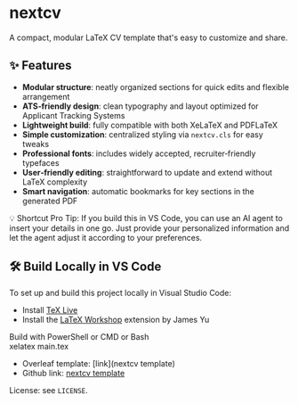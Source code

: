 # nextcv

A compact, modular LaTeX CV template that's easy to customize and share.

## ✨ Features

- **Modular structure**: neatly organized sections for quick edits and flexible arrangement  
- **ATS‑friendly design**: clean typography and layout optimized for Applicant Tracking Systems  
- **Lightweight build**: fully compatible with both XeLaTeX and PDFLaTeX  
- **Simple customization**: centralized styling via `nextcv.cls` for easy tweaks  
- **Professional fonts**: includes widely accepted, recruiter‑friendly typefaces  
- **User‑friendly editing**: straightforward to update and extend without LaTeX complexity  
- **Smart navigation**: automatic bookmarks for key sections in the generated PDF  


💡 Shortcut Pro Tip: If you build this in VS Code, you can use an AI agent to insert your details in one go. Just provide your personalized information and let the agent adjust it according to your preferences.


## 🛠️ Build Locally in VS Code
To set up and build this project locally in Visual Studio Code:

- Install [TeX Live](https://www.tug.org/texlive/)  
- Install the [LaTeX Workshop](https://marketplace.visualstudio.com/items?itemName=James-Yu.latex-workshop) extension by James Yu

Build with PowerShell or CMD or Bash  
xelatex main.tex


- Overleaf template: [link](nextcv template)
- Github link: [nextcv template](https://github.com/prasenjit9619/nextcv)

License: see `LICENSE`.



